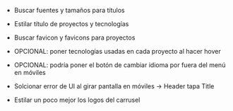 - Buscar fuentes y tamaños para títulos
- Estilar título de proyectos y tecnologías
- Buscar favicon y favicons para proyectos

- OPCIONAL: poner tecnologías usadas en cada proyecto al hacer hover
- OPCIONAL: podría poner el botón de cambiar idioma por fuera del menú en móviles

- Solcionar error de UI al girar pantalla en móviles -> Header tapa Title

- Estilar un poco mejor los logos del carrusel

